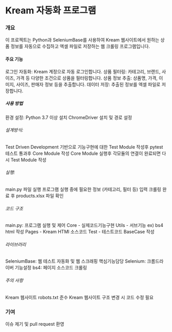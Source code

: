 # Kream 자동화 프로그램
### 개요
이 프로젝트는 Python과 SeleniumBase를 사용하여 Kream 웹사이트에서 원하는 상품 정보를 자동으로 수집하고 엑셀 파일로 저장하는 웹 크롤링 프로그램입니다.

#### 주요 기능
로그인 자동화: Kream 계정으로 자동 로그인합니다.
상품 필터링: 카테고리, 브랜드, 사이즈, 가격 등 다양한 조건으로 상품을 필터링합니다.
상품 정보 추출: 상품명, 가격, 이미지, 사이즈, 판매자 정보 등을 추출합니다.
데이터 저장: 추출된 정보를 엑셀 파일로 저장합니다.
##### 사용 방법
환경 설정:
Python 3.7 이상 설치
ChromeDriver 설치 및 경로 설정
###### 설계방식:
Test Driven Development 기반으로 기능구현에 대한 Test Module 작성후 pytest 테스트 통과후 Core Module 작성 Core Module 실행후 각모듈의 연결이 완료되면 다시 Test Module 작성
###### 실행:
main.py 파일 실행
프로그램 실행 중에 필요한 정보 (카테고리, 필터 등) 입력
크롤링 완료 후 products.xlsx 파일 확인
###### 코드 구조
main.py: 프로그램 실행 및 제어
Core - 실제코드기능구현 
Utils - 서브기능 ex) bs4 html 작성 
Pages - Kream HTMl 소스코드
Test - 테스트코드 BaseCase 작성
###### 라이브러리
SeleniumBase: 웹 테스트 자동화 및 웹 스크래핑 핵심기능담당
Selenium: 크롬드라이버 기능설정
bs4: 페이지 소스코드 크롤링
###### 주의 사항
Kream 웹사이트 robots.txt 준수
Kream 웹사이트 구조 변경 시 코드 수정 필요
### 기여
이슈 제기 및 pull request 환영

